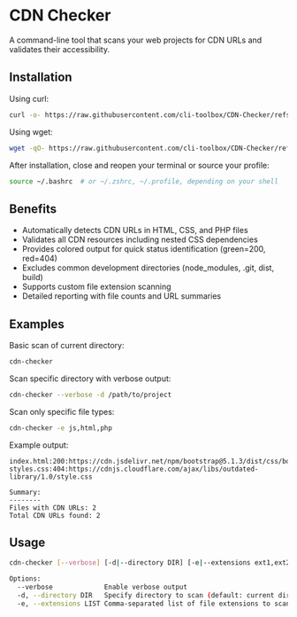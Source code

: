 # CDN Checker

A command-line tool that scans your web projects for CDN URLs and validates their accessibility.


## Installation

Using curl:
```bash
curl -o- https://raw.githubusercontent.com/cli-toolbox/CDN-Checker/refs/heads/main/install.sh | bash
```

Using wget:
```bash
wget -qO- https://raw.githubusercontent.com/cli-toolbox/CDN-Checker/refs/heads/main/install.sh | bash
```

After installation, close and reopen your terminal or source your profile:
```bash 
source ~/.bashrc  # or ~/.zshrc, ~/.profile, depending on your shell
```



## Benefits

- Automatically detects CDN URLs in HTML, CSS, and PHP files
- Validates all CDN resources including nested CSS dependencies
- Provides colored output for quick status identification (green=200, red=404)
- Excludes common development directories (node_modules, .git, dist, build)
- Supports custom file extension scanning
- Detailed reporting with file counts and URL summaries

## Examples

Basic scan of current directory:
```bash
cdn-checker
```

Scan specific directory with verbose output:
```bash
cdn-checker --verbose -d /path/to/project
```

Scan only specific file types:
```bash
cdn-checker -e js,html,php
```

Example output:
```
index.html:200:https://cdn.jsdelivr.net/npm/bootstrap@5.1.3/dist/css/bootstrap.min.css
styles.css:404:https://cdnjs.cloudflare.com/ajax/libs/outdated-library/1.0/style.css

Summary:
--------
Files with CDN URLs: 2
Total CDN URLs found: 2
```



## Usage

```bash
cdn-checker [--verbose] [-d|--directory DIR] [-e|--extensions ext1,ext2,...]

Options:
  --verbose             Enable verbose output
  -d, --directory DIR   Specify directory to scan (default: current directory)
  -e, --extensions LIST Comma-separated list of file extensions to scan (default: html,css,php)
```
